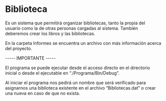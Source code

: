 # Biblioteca

Es un sistema que permitirá organizar bibliotecas, tanto la propia del usuario como la de otras personas cargadas al sistema. También 
deberemos crear los libros y las bibliotecas.

En la carpeta Informes se encuentra un archivo con más información acerca del proyecto. 

----- IMPORTANTE -----

El programa se puede ejecutar desde el acceso directo en el directorio inicial o desde el ejecutable en “./Programa/Bin/Debug”.

Al iniciar el programa nos pedirá un nombre que será verificado para asignarnos una biblioteca existente en el archivo “Bibliotecas.dat” 
o crear una nueva en caso de que no exista. 





